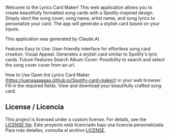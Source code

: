 Welcome to the Lyrics Card Maker! This web application allows you to create beautifully formatted song cards with a Spotify-inspired design. Simply slect the song cover, song name, artist name, and song lyrics to personalize your card. The app will generate a stylish card based on your inputs.

This application was generated by Claude.AI.

Features
Easy to Use: User-friendly interface for effortless song card creation.
Visual Appeal: Generates a stylish card similar to Spotify's lyric cards.
Future Features
Search Album Cover: Possibility to search and select the song cover cover from an url.

How to Use
Open the Lyrics Card Maker (https://juanaaaaaaaa.github.io/Spotify-card-maker/) in your web browser.
Fill in the required fields.
View and download your beautifully crafted song card.

## License / Licencia

This project is licensed under a custom license. For details, see the [LICENSE file](LICENSE).
Este proyecto está licenciado bajo una licencia personalizada. Para más detalles, consulta el archivo [LICENSE](LICENSE).
